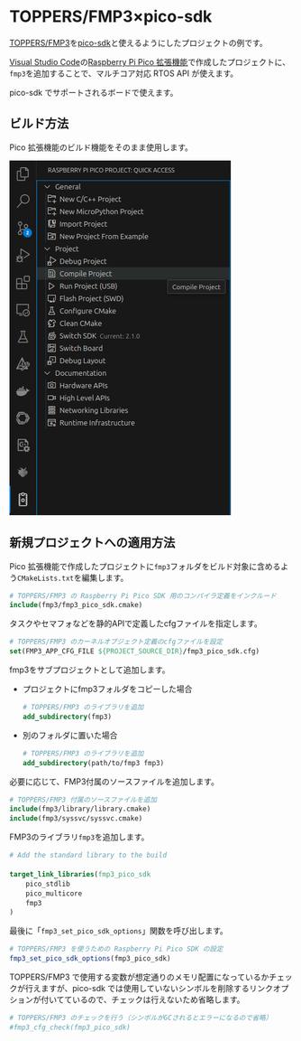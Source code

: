 
# TOPPERS/FMP3×pico-sdk

[TOPPERS/FMP3](https://github.com/toppers/fmp3_raspberrypi_pico)を[pico-sdk](https://github.com/raspberrypi/pico-sdk)と使えるようにしたプロジェクトの例です。

[Visual Studio Code](https://code.visualstudio.com/)の[Raspberry Pi Pico 拡張機能](https://github.com/raspberrypi/pico-vscode)で作成したプロジェクトに、`fmp3`を追加することで、マルチコア対応 RTOS API が使えます。

pico-sdk でサポートされるボードで使えます。

## ビルド方法

Pico 拡張機能のビルド機能をそのまま使用します。

![Pico 拡張機能](images/pico_extention_compile.png)

## 新規プロジェクトへの適用方法

Pico 拡張機能で作成したプロジェクトに`fmp3`フォルダをビルド対象に含めるよう`CMakeLists.txt`を編集します。

```cmake
# TOPPERS/FMP3 の Raspberry Pi Pico SDK 用のコンパイラ定義をインクルード
include(fmp3/fmp3_pico_sdk.cmake)
```

タスクやセマフォなどを静的APIで定義したcfgファイルを指定します。

```cmake
# TOPPERS/FMP3 のカーネルオブジェクト定義のcfgファイルを設定
set(FMP3_APP_CFG_FILE ${PROJECT_SOURCE_DIR}/fmp3_pico_sdk.cfg)
```

fmp3をサブプロジェクトとして追加します。

- プロジェクトにfmp3フォルダをコピーした場合

    ```cmake
    # TOPPERS/FMP3 のライブラリを追加
    add_subdirectory(fmp3)
    ```

- 別のフォルダに置いた場合

    ```cmake
    # TOPPERS/FMP3 のライブラリを追加
    add_subdirectory(path/to/fmp3 fmp3)
    ```

必要に応じて、FMP3付属のソースファイルを追加します。

```cmake
# TOPPERS/FMP3 付属のソースファイルを追加
include(fmp3/library/library.cmake)
include(fmp3/syssvc/syssvc.cmake)
```

FMP3のライブラリ`fmp3`を追加します。

```cmake
# Add the standard library to the build

target_link_libraries(fmp3_pico_sdk
    pico_stdlib
    pico_multicore
    fmp3
)
```

最後に「`fmp3_set_pico_sdk_options`」関数を呼び出します。

```cmake
# TOPPERS/FMP3 を使うための Raspberry Pi Pico SDK の設定
fmp3_set_pico_sdk_options(fmp3_pico_sdk)
```

TOPPERS/FMP3 で使用する変数が想定通りのメモリ配置になっているかチェックが行えますが、pico-sdk では使用していないシンボルを削除するリンクオプションが付いてているので、チェックは行えないため省略します。

```cmake
# TOPPERS/FMP3 のチェックを行う（シンボルがGCされるとエラーになるので省略）
#fmp3_cfg_check(fmp3_pico_sdk)
```

